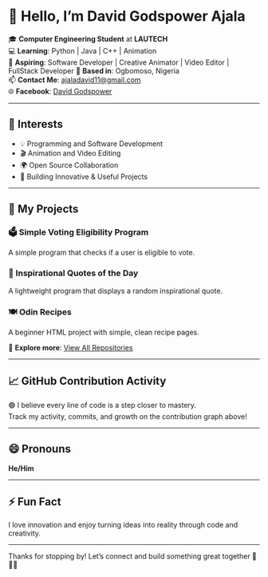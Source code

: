 # 👋 Hello, I’m David Godspower Ajala 

🎓 **Computer Engineering Student** at **LAUTECH**  
💻 **Learning**: Python | Java | C++ | Animation  
🚀 **Aspiring**: Software Developer | Creative Animator | Video Editor  | FullStack Developer 
📍 **Based in**: Ogbomoso, Nigeria  
📫 **Contact Me**: [ajaladavid11@gmail.com](mailto:ajaladavid11@gmail.com)  
🌐 **Facebook**: [David Godspower](https://web.facebook.com/facebook.comDavidGodpower) 

---

## 👀 Interests

- 💡 Programming and Software Development  
- 🎬 Animation and Video Editing  
- 🌍 Open Source Collaboration  
- 🔧 Building Innovative & Useful Projects  

---

## 💼 My Projects

### 🗳 Simple Voting Eligibility Program  
A simple program that checks if a user is eligible to vote.

### 💬 Inspirational Quotes of the Day  
A lightweight program that displays a random inspirational quote.

### 🍽 Odin Recipes  
A beginner HTML project with simple, clean recipe pages.

🔗 **Explore more**: [View All Repositories](https://github.com/David-Godspower?tab=repositories)

---

## 📈 GitHub Contribution Activity

🟢 I believe every line of code is a step closer to mastery.  
Track my activity, commits, and growth on the contribution graph above!

---

## 😄 Pronouns  
**He/Him**

---

## ⚡ Fun Fact  
I love innovation and enjoy turning ideas into reality through code and creativity.

---

Thanks for stopping by! Let’s connect and build something great together 🚀🚀🚀
